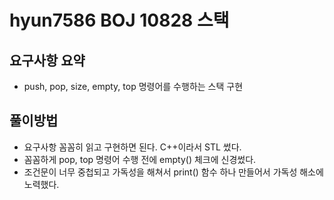 # hyun7586 BOJ 10828 스택

## 요구사항 요약
- push, pop, size, empty, top 명령어를 수행하는 스택 구현

## 풀이방법
- 요구사항 꼼꼼히 읽고 구현하면 된다. C++이라서 STL 썼다.
- 꼼꼼하게 pop, top 명령어 수행 전에 empty() 체크에 신경썼다.
- 조건문이 너무 중첩되고 가독성을 해쳐서 print() 함수 하나 만들어서 가독성 해소에 노력했다.

